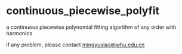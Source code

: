 # continuous_piecewise_polyfit

a continuous piecewise polynomial fitting algorithm of any order with harmonics

if any problem, please contact mingyuxiao@whu.edu.cn
